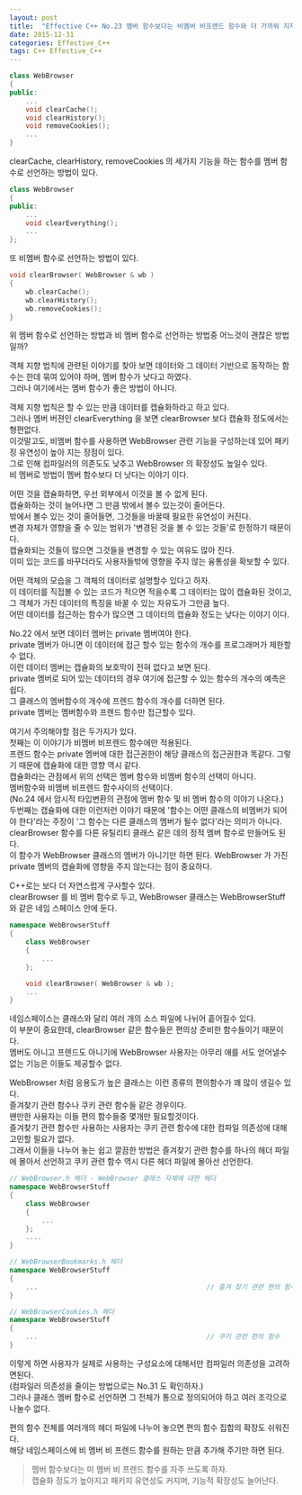 ```yaml
---
layout: post
title:  "Effective C++ No.23 멤버 함수보다는 비멤버 비프렌드 함수와 더 가까워 지자"
date: 2015-12-31
categories: Effective_C++
tags: C++ Effective_C++
---
```


```c++
class WebBrowser
{
public:
    ...
    void clearCache();
    void clearHistory();
    void removeCookies();
    ...
}
```

clearCache, clearHistory, removeCookies 의 세가지 기능을 하는 함수를 멤버 함수로 선언하는 방법이 있다.
```c++
class WebBrowser
{
public:
    ...
    void clearEverything();
    ...
};
```

또 비멤버 함수로 선언하는 방법이 있다.  

```c++
void clearBrowser( WebBrowser & wb )
{
    wb.clearCache();
    wb.clearHistory();
    wb.removeCookies();
}
```

위 멤버 함수로 선언하는 방법과 비 멤버 함수로 선언하는 방법중 어느것이 괜찮은 방법일까?  

객체 지향 법칙에 관련된 이야기를 찾아 보면 데이터와 그 데이터 기반으로 동작하는 함수는 한데 묶여 있어야 하며, 멤버 함수가 낫다고 하였다.  
그러나 여기에서는 멤버 함수가 좋은 방법이 아니다.  

객체 지향 법칙은 할 수 있는 만큼 데이터를 캡슐화하라고 하고 있다.  
그러나 멤버 버젼인 clearEverything 을 보면 clearBrowser 보다 캡슐화 정도에서는 형편없다.  
이것말고도, 비멤버 함수를 사용하면 WebBrowser 관련 기능을 구성하는데 있어 패키징 유연성이 높아 지는 장점이 있다.  
그로 인해 컴파일러의 의존도도 낮추고 WebBrowser 의 확장성도 높일수 있다.  
비 멤버로 방법이 멤버 함수보다 더 낫다는 이야기 이다.  

어떤 것을 캡슐화하면, 우선 외부에서 이것을 볼 수 없게 된다.  
캡슐화하는 것이 늘어나면 그 만큼 밖에서 볼수 있는것이 줄어든다.  
밖에서 볼수 있는 것이 줄어들면, 그것들을 바꿀때 필요한 유연성이 커진다.  
변경 자체가 영향을 줄 수 있는 범위가 '변경된 것을 볼 수 있는 것들'로 한정하기 때문이다.  
캡슐화되는 것들이 많으면 그것들을 변경할 수 있는 여유도 많아 진다.  
이미 있는 코드를 바꾸더라도 사용자들밖에 영향을 주지 않는 융통성을 확보할 수 있다.  

어떤 객체의 모습을 그 객체의 데이터로 설명할수 있다고 하자.  
이 데이터를 직접볼 수 있는 코드가 적으면 적을수록 그 데이터는 많이 캡슐화된 것이고, 그 객체가 가진 데이터의 특징을 바꿀 수 있는 자유도가 그만큼 높다.  
어떤 데이터를 접근하는 함수가 많으면 그 데이터의 캡슐화 정도는 낮다는 이야기 이다.  

No.22 에서 보면 데이터 멤버는 private 멤버여야 한다.  
private 멤버가 아니면 이 데이터에 접근 할수 있는 함수의 개수를 프로그래머가 제한할수 없다.  
이런 데이터 멤버는 캡슐화의 보호막이 전혀 없다고 보면 된다.  
private 멤버로 되어 있는 데이터의 경우 여기에 접근할 수 있는 함수의 개수의 예측은 쉽다.  
그 클래스의 멤버함수의 개수에 프렌드 함수의 개수를 더하면 된다.  
private 멤버는 멤버함수와 프렌드 함수만 접근할수 있다.  

여기서 주의해야할 점은 두가지가 있다.  
첫째는 이 이야기가 비멤버 비프렌드 함수에만 적용된다.  
프렌드 함수는 private 멤버에 대한 접근권한이 해당 클래스의 접근권한과 똑같다. 그렇기 때문에 캡슐화에 대한 영향 역시 같다.  
캡슐화라는 관점에서 위의 선택은 멤버 함수와 비멤버 함수의 선택이 아니다.  
멤버함수와 비멤버 비프렌드 함수사이의 선택이다.  
(No.24 에서 암시적 타입변환의 관점에 멤버 함수 및 비 멤버 함수의 이야기 나온다.)  
두번째는 캡슐화에 대한 이런저런 이야기 때문에 '함수는 어떤 클래스의 비멤버가 되어야 한다'라는 주장이 '그 함수는 다른 클래스의 멤버가 될수 없다'라는 의미가 아니다.  
clearBrowser 함수를 다른 유틸리티 클래스 같은 데의 정적 멤버 함수로 만들어도 된다.  
이 함수가 WebBrowser 클래스의 멤버가 아니기만 하면 된다. WebBrowser 가 가진 private 멤버의 캡슐화에 영향을 주지 않는다는 점이 중요하다.  

C++로는 보다 더 자연스럽게 구사할수 있다.  
clearBrowser 를 비 멤버 함수로 두고, WebBrowser 클래스는 WebBrowserStuff 와 같은 네임 스페이스 안에 둔다.  

```c++
namespace WebBrowserStuff
{
    class WebBrowser
    {
        ...
    };

    void clearBrowser( WebBrowser & wb );
    ...
}
```

네임스페이스는 클래스와 달리 여러 개의 소스 파일에 나뉘어 흩어질수 있다.  
이 부분이 중요한데, clearBrowser 같은 함수들은 편의상 준비한 함수들이기 때문이다.  
멤버도 아니고 프렌드도 아니기에 WebBrowser 사용자는 아무리 애를 서도 얻어낼수 없는 기능은 이들도 제공할수 없다.  


WebBrowser 처럼 응용도가 높은 클래스는 이런 종류의 편의함수가 꽤 많이 생길수 있다.  
즐겨찾기 관련 함수나 쿠키 관련 함수들 같은 경우이다.  
왠만한 사용자는 이들 편의 함수들중 몇개만 필요할것이다.  
즐겨찾기 관련 함수만 사용하는 사용자는 쿠키 관련 함수에 대한 컴파일 의존성에 대해 고민할 필요가 없다.  
그래서 이들을 나누어 놓는 쉽고 깔끔한 방법은 즐겨찾기 관련 함수를 하나의 헤더 파일에 몰아서 선언하고 쿠키 관련 함수 역시 다른 헤더 파일에 몰아선 선언한다.  

```c++
// WebBrowser.h 헤더 - WebBrowser 클래스 자체에 대한 헤더
namespace WebBrowserStuff
{
    class WebBrowser
    {
        ...
    };
    ....
}

// WebBrowserBookmarks.h 헤더
namespace WebBrowserStuff
{
    ...                                          // 즐겨 찾기 관련 편의 함수
}

// WebBrowserCookies.h 헤더
namespace WebBrowserStuff
{
    ...                                          // 쿠키 관련 편의 함수
}
```

이렇게 하면 사용자가 실제로 사용하는 구성요소에 대해서만 컴파일러 의존성을 고려하면된다.  
(컴파일러 의존성을 줄이는 방법으로는 No.31 도 확인하자.)  
그러나 클래스 멤버 함수로 선언하면 그 전체가 통으로 정의되어야 하고 여러 조각으로 나눌수 없다.  

편의 함수 전체를 여러개의 헤더 파일에 나누어 놓으면 편의 함수 집합의 확장도 쉬워진다.  
해당 네임스페이스에 비 멤버 비 프렌드 함수를 원하는 만큼 추가해 주기만 하면 된다.  

> 멤버 함수보다는 미 멤버 비 프렌드 함수를 자주 쓰도록 하자.  
> 캡슐화 정도가 높아지고 패키지 유연성도 커지며, 기능적 확장성도 늘어난다.    
